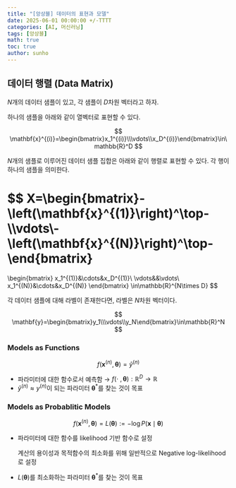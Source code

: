 ```yaml
---
title: "[앙상블] 데이터의 표현과 모델"
date: 2025-06-01 00:00:00 +/-TTTT
categories: [AI, 머신러닝]
tags: [앙상블]
math: true
toc: true
author: sunho
---
```


## 데이터 행렬 (Data Matrix)

$N$개의 데이터 샘플이 있고, 각 샘플이 $D$차원 벡터라고 하자.

하나의 샘플을 아래와 같이 열벡터로 표현할 수 있다.

$$
\mathbf{x}^{(i)}=\begin{bmatrix}x_1^{(i)}\\\vdots\\x_D^{(i)}\end{bmatrix}\in\mathbb{R}^D
$$

$N$개의 샘플로 이루어진 데이터 샘플 집합은 아래와 같이 행렬로 표현할 수 있다. 각 행이 하나의 샘플을 의미한다.

$$
X=\begin{bmatrix}-\left(\mathbf{x}^{(1)}\right)^\top-\\\vdots\\-\left(\mathbf{x}^{(N)}\right)^\top-\end{bmatrix}
=
\begin{bmatrix}
x_1^{(1)}&\cdots&x_D^{(1)}\\
\vdots&&\vdots\\
x_1^{(N)}&\cdots&x_D^{(N)}
\end{bmatrix}
\in\mathbb{R}^{N\times D}
$$

각 데이터 샘플에 대해 라벨이 존재한다면, 라벨은 $N$차원 벡터이다.

$$
\mathbf{y}=\begin{bmatrix}y_1\\\vdots\\y_N\end{bmatrix}\in\mathbb{R}^N
$$

### Models as Functions

$$
f(\mathbf x^{(n)},\boldsymbol\theta)=
\hat{y}^{(n)}
$$

- 파라미터에 대한 함수로서 예측함 → $f(\cdot~,\boldsymbol\theta):\mathbb{R}^D\to\mathbb{R}$
- $\hat{y}^{(n)}\approx y^{(n)}$이 되는 파라미터 $\boldsymbol\theta^*$를 찾는 것이 목표

### Models as Probablitic Models

$$
f(\mathbf x^{(n)},\boldsymbol\theta)=
L(\boldsymbol\theta):=
-\log P(\mathbf x\mid\boldsymbol\theta)
$$

- 파라미터에 대한 함수를 likelihood 기반 함수로 설정
    
    계산의 용이성과 목적함수의 최소화를 위해 일반적으로 Negative log-likelihood로 설정
    
- $L(\boldsymbol\theta)$를 최소화하는 파라미터 $\boldsymbol\theta^*$를 찾는 것이 목표